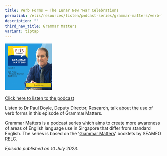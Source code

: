 ```yaml
---
title: Verb Forms – The Lunar New Year Celebrations
permalink: /elis/resources/listen/podcast-series/grammar-matters/verb-forms-lunar-new-year/
description: ""
third_nav_title: Grammar Matters
variant: tiptap
---
```

<p></p>
<div class="isomer-image-wrapper">
<img style="width: 30%;" height="auto" width="100%" alt="" src="/images/Cover_Art_with_titles_and_names__2_.png">
</div>
<p><a href="https://open.spotify.com/episode/4jEE8peuhvpIqfDTBseYGS?si=a5aa48e1266644dc" rel="noopener noreferrer nofollow" target="_blank">Click here to listen to the podcast</a>
</p>
<p>Listen to Dr Paul Doyle, Deputy Director, Research, talk about the use
of verb forms in this episode of Grammar Matters.</p>
<p>Grammar Matters is a podcast series which aims to create more awareness
of areas of English language use in Singapore that differ from standard
English. The series is based on the '<a href="https://www.relc.org.sg/facilities/resources/publications" rel="noopener noreferrer nofollow" target="_blank">Grammar Matters</a>'
booklets by SEAMEO RELC.</p>
<p><em>Episode published on 10 July 2023.</em>
</p>